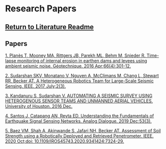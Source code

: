 # Research Papers
## [Return to Literature Readme](https://github.com/ARTS-Laboratory/Solar-Charged-UAV-deployable-Penetrometer-System-for-Fault-Detection-of-Geological-Structures/tree/main/relevant_literature)

## Papers
[1. Planès T, Mooney MA, Rittgers JB, Parekh ML, Behm M, Snieder R. Time-lapse monitoring of internal erosion in earthen dams and levees using ambient seismic noise. Géotechnique. 2016 Apr;66(4):301-12.](https://www.researchgate.net/publication/285729391_Time-lapse_monitoring_of_internal_erosion_in_earthen_dams_and_levees_using_ambient_seismic_noise)

[2. Sudarshan SKV, Monatano V, Nguyen A, McClimans M, Chang L, Stewart RR, Becker AT. A Heterogeneous Robotics Team for Large-Scale Seismic Sensing. IEEE. 2017 July;2(3).](https://ieeexplore.ieee.org/document/7847406)

[3. Kandanuru S, Sudarshan V. AUTOMATING A SEISMIC SURVEY USING HETEROGENOUS SENSOR TEAMS AND UNMANNED AERIAL VEHICLES. University of Houston. 2016 Dec.](https://swarmcontrol.ece.uh.edu/wp-content/papercite-data/pdf/2016-sudarshan-msthesis.pdf)

[4. Santos J, Catapang AN, Reyta ED. Understanding the Fundamentals of Earthquake Signal Sensing Networks. Analog Dialogue. 2019 Dec;53(3).](https://www.analog.com/en/analog-dialogue/articles/understanding-the-fundamentals-of-earthquake-signal-sensing-networks.html)

[5. Baez VM, Shah A, Akinwande S, Jafari NH, Becker AT. Assessment of Soil Strength using a Robotically Deployed and Retrieved Penetrometer. IEEE. 2020 Oct;doi: 10.1109/IROS45743.2020.9341424:7324-29.](https://ieeexplore.ieee.org/document/9341424)
